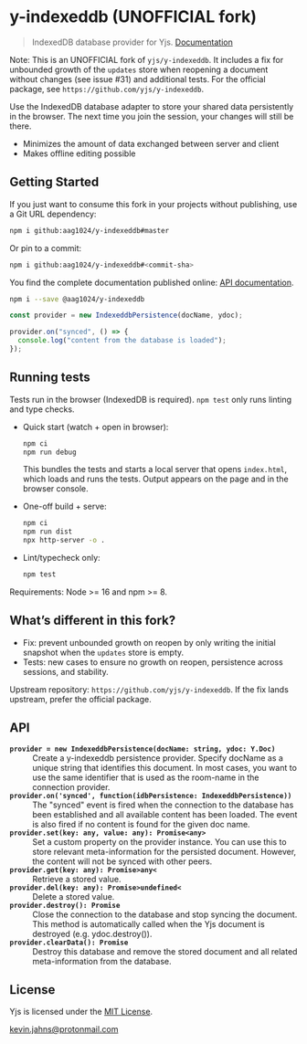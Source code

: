 # y-indexeddb (UNOFFICIAL fork)

> IndexedDB database provider for Yjs. [Documentation](https://docs.yjs.dev/ecosystem/database-provider/y-indexeddb)

Note: This is an UNOFFICIAL fork of `yjs/y-indexeddb`. It includes a fix for unbounded growth of the `updates` store when reopening a document without changes (see issue #31) and additional tests. For the official package, see `https://github.com/yjs/y-indexeddb`.

Use the IndexedDB database adapter to store your shared data persistently in
the browser. The next time you join the session, your changes will still be
there.

- Minimizes the amount of data exchanged between server and client
- Makes offline editing possible

## Getting Started

If you just want to consume this fork in your projects without publishing, use a Git URL dependency:

```sh
npm i github:aag1024/y-indexeddb#master
```

Or pin to a commit:

```sh
npm i github:aag1024/y-indexeddb#<commit-sha>
```

You find the complete documentation published online: [API documentation](https://docs.yjs.dev/ecosystem/database-provider/y-indexeddb).

```sh
npm i --save @aag1024/y-indexeddb
```

```js
const provider = new IndexeddbPersistence(docName, ydoc);

provider.on("synced", () => {
  console.log("content from the database is loaded");
});
```

## Running tests

Tests run in the browser (IndexedDB is required). `npm test` only runs linting and type checks.

- Quick start (watch + open in browser):

  ```sh
  npm ci
  npm run debug
  ```

  This bundles the tests and starts a local server that opens `index.html`, which loads and runs the tests. Output appears on the page and in the browser console.

- One-off build + serve:

  ```sh
  npm ci
  npm run dist
  npx http-server -o .
  ```

- Lint/typecheck only:

  ```sh
  npm test
  ```

Requirements: Node >= 16 and npm >= 8.

## What’s different in this fork?

- Fix: prevent unbounded growth on reopen by only writing the initial snapshot when the `updates` store is empty.
- Tests: new cases to ensure no growth on reopen, persistence across sessions, and stability.

Upstream repository: `https://github.com/yjs/y-indexeddb`. If the fix lands upstream, prefer the official package.

## API

<dl>
  <b><code>provider = new IndexeddbPersistence(docName: string, ydoc: Y.Doc)</code></b>
  <dd>
Create a y-indexeddb persistence provider. Specify docName as a unique string
that identifies this document. In most cases, you want to use the same identifier
that is used as the room-name in the connection provider.
  </dd>
  <b><code>provider.on('synced', function(idbPersistence: IndexeddbPersistence))</code></b>
  <dd>
The "synced" event is fired when the connection to the database has been established
and all available content has been loaded. The event is also fired if no content
is found for the given doc name.
  </dd>
  <b><code>provider.set(key: any, value: any): Promise&lt;any&gt;</code></b>
  <dd>
Set a custom property on the provider instance. You can use this to store relevant
meta-information for the persisted document. However, the content will not be
synced with other peers.
  </dd>
  <b><code>provider.get(key: any): Promise&gt;any&lt;</code></b>
  <dd>
Retrieve a stored value.
  </dd>
  <b><code>provider.del(key: any): Promise&gt;undefined&lt;</code></b>
  <dd>
Delete a stored value.
  </dd>
  <b><code>provider.destroy(): Promise</code></b>
  <dd>
Close the connection to the database and stop syncing the document. This method is
automatically called when the Yjs document is destroyed (e.g. ydoc.destroy()).
  </dd>
  <b><code>provider.clearData(): Promise</code></b>
  <dd>
Destroy this database and remove the stored document and all related meta-information
from the database.
  </dd>
</dl>

## License

Yjs is licensed under the [MIT License](./LICENSE).

<kevin.jahns@protonmail.com>
